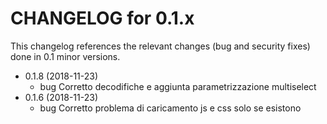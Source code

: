 CHANGELOG for 0.1.x
===================

This changelog references the relevant changes (bug and security fixes) done
in 0.1 minor versions.

* 0.1.8 (2018-11-23)
  * bug Corretto decodifiche e aggiunta parametrizzazione multiselect 
* 0.1.6 (2018-11-23)
  * bug Corretto problema di caricamento js e css solo se esistono
